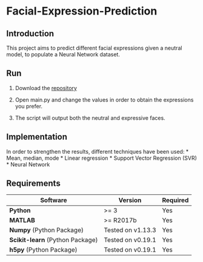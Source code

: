 # Facial-Expression-Prediction

## Introduction
This project aims to predict different facial expressions given a neutral model, to populate a Neural Network dataset.

## Run
1. Download the [repository](https://github.com/fralomba/Facial-Expression-Prediction.git)

2. Open main.py and change the values in order to obtain the expressions you prefer.

3. The script will output both the neutral and expressive faces.

## Implementation
In order to strengthen the results, different techniques have been used:
	* Mean, median, mode
	* Linear regression
	* Support Vector Regression (SVR)
	* Neural Network

## Requirements
| Software                                                 | Version         | Required |
| ---------------------------------------------------------|-----------------| ---------|
| **Python**                                               |     >= 3        |    Yes   |
| **MATLAB**                                               |    >= R2017b    |    Yes   |
| **Numpy** (Python Package)                               |Tested on v1.13.3|    Yes   |
| **Scikit-learn** (Python Package)                        |Tested on v0.19.1|    Yes   |
| **h5py** (Python Package)                        		   |Tested on v0.19.1|    Yes   |
